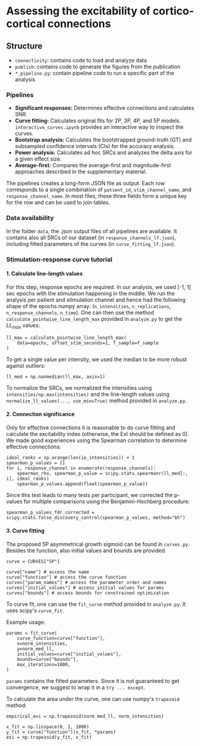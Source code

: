 # Assessing the excitability of cortico-cortical connections

## Structure

- `connectivity`: contains code to load and analyze data
- `publish`: contains code to generate the figures from the publication
- `*_pipeline.py`: contain pipeline code to run a specific part of the analysis

### Pipelines

- **Significant responses:** Determines effective connections and calculates SNR.
- **Curve fitting:** Calculates original fits for 2P, 3P, 4P, and 5P models. `interactive_curves.ipynb` provides an interactive way to inspect the curves.
- **Bootstrap analysis:** Calculates the bootstrapped ground-truth (GT) and subsampled confidence intervals (CIs) for the accuracy analysis.
- **Power analysis:** Calculates ad hoc SRCs and analyzes the delta axis for a given effect size.
- **Average-first:** Compares the average-first and magnitude-first approaches described in the supplementary material.

The pipelines creates a long-form JSON file as output. Each row corresponds to a single combination of `patient_id`, `stim_channel_name`, and `response_channel_name`. In most files, these three fields form a unique key for the row and can be used to join tables.


### Data availability

In the folder `data`, the .json output files of all pipelines are available. It contains also all SRCs of our dataset (in `response_channels_lf.json`), including fitted parameters of the curves (in `curve_fitting_lf.json`).

### Stimulation-response curve tutorial

#### 1. Calculate line-length values

For this step, response epochs are required. In our analysis, we used [-1, 1] sec epochs with the stimulation happening in the middle. We run the analysis per patient and stimulation channel and hence had the following shape of the epochs numpy array: (`n_intensities`, `n_replications`, `n_response_channels`, `n_time`). One can then use the method `calculate_pointwise_line_length_max` provided in `analyze.py` to get the $LL_{max}$ values:

```
ll_max = calculate_pointwise_line_length_max(
    data=epochs, offset_stim_seconds=1, f_sample=f_sample
)
```

To get a single value per intensity, we used the median to be more robust against outliers:

```
ll_med = np.nanmedian(ll_max, axis=1)
```

To normalize the SRCs, we normalized the intensities using `intensities/np.max(intensities)` and the line-length values using `normalize_ll_values(..., use_min=True)` method provided in `analyze.py`.

#### 2. Connection significance

Only for effective connections it is reasonable to do curve fitting and calculate the excitability index (otherwise, the ExI should be defined as 0). We made good experiences using the Spearman correlation to determine effective connections:

```
ideal_ranks = np.arange(len(io_intensities)) + 1
spearman_p_values = []
for i, response_channel in enumerate(response_channels):
    spearman_rho, spearman_p_value = scipy.stats.spearmanr(ll_med[:, i], ideal_ranks)
    spearman_p_values.append(float(spearman_p_value))
```

Since this test leads to many tests per participant, we corrected the p-values for multiple comparisons using the Benjamini-Hochberg procedure:

```
spearman_p_values_fdr_corrected = scipy.stats.false_discovery_control(spearman_p_values, method="bh")
```

#### 3. Curve fitting

The proposed 5P asymmetrical growth sigmoid can be found in `curves.py`. Besides the function, also initial values and bounds are provided. 

```
curve = CURVES["5P"]

curve["name"] # access the name
curve["function"] # access the curve function
curves["param_names"] # access the parameter order and names
curves["initial_values"] # access initial values for params
curves["bounds"] # access bounds for constrained optimization
```

To curve fit, one can use the `fit_curve` method provided in `analyze.py`. It uses scipy's `curve_fit`.

Example usage:

```
params = fit_curve(
    curve_function=curve["function"],
    x=norm_intensities,
    y=norm_med_ll,
    initial_values=curve["initial_values"],
    bounds=curve["bounds"],
    max_iterations=1000,
)
```

`params` contains the fitted parameters. Since it is not guaranteed to get convergence, we suggest to wrap it in a `try ... except`.

To calculate the area under the curve, one can use numpy's `trapezoid` method:

```
empirical_exi = np.trapezoid(norm_med_ll, norm_intensities)

x_fit = np.linspace(0, 1, 1000)
y_fit = curve["function"](x_fit, *params)
exi = np.trapezoid(y_fit, x_fit)
```
